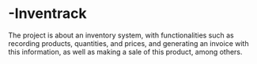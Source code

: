# -Inventrack
The project is about an inventory system, with functionalities such as recording products, quantities, and prices, and generating an invoice with this information, as well as making a sale of this product, among others.
